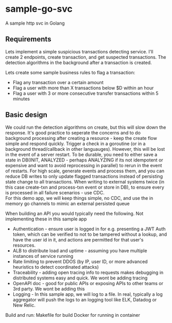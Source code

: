 # sample-go-svc
A sample http svc in Golang


## Requirements
Lets implement a simple suspicious transactions detecting service. I'll create 2 endpoints, create transaction, and get suspected transactions. The detection algorithms in the background after a transaction is created. 

Lets create some sample business rules to flag a transaction:
- Flag any transaction over a certain amount
- Flag a user with more than X transactions below $D within an hour
- Flag a user with 3 or more consecutive transfer transactions within 5 minutes


## Basic design 
We could run the detection algorithms on create, but this will slow down the response. It's good practice to seperate the concerns and to do background processing after creating a resource - keep the create flow simple and respond quickly. Trigger a check in a goroutine (or in a background thread/callback in other languauges). However, this will be lost in the event of a server restart. 
To be durable, you need to either save a state in DB(INIT, ANALYZED - perhaps ANALYZING if its not idempotent or expensive and want to avoid reprocessing in parallel) to rerun in the event of restarts. For high scale, generate events and process them, and you can reduce DB writes to only update flagged transactions instead of persisting state change to all transactions. 
When writing to external systems twice (in this case create-txn and process-txn event or store in DB), to ensure every is processed in all failure scenarios - use CDC.  
For this demo app, we will keep things simple, no CDC, and use the in memory go channels to mimic an external persisted queue

When building an API you would typically need the following. Not implementing these in this sample app
- Authentication - ensure user is logged in for e.g. presenting a JWT Auth token, which can be verified to not to be tampered without a lookup, and have the user id in it, and actions are permitted for that user's resources.
- ALB to distribute load and uptime -  assuming you have multiple instances of service running
- Rate limiting to prevent DDOS (by IP, user ID, or more advanced heuristics to detect coordinated attacks)
- Traceability - adding open tracing info to requests makes debugging in distributed systems easy and quick. We wont be adding tracing
- OpenAPI doc - good for public APIs or exposing APIs to other teams or 3rd party. We wont be adding this 
- Logging - In this sample app, we will log to a file. In real, typically a log aggregator will push the logs to an logging tool like ELK, Datadog or New Relic. 

Build and run:
Makefile for build
Docker for running in container

